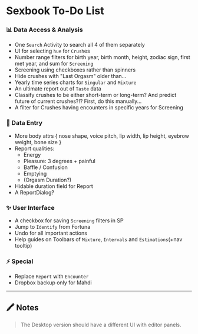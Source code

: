 # Sexbook To-Do List

### 📊 Data Access & Analysis

* One `Search` Activity to search all 4 of them separately
* UI for selecting `hue` for `Crush`es
* Number range filters for birth year, birth month, height, zodiac sign, first met year, and sum
  for `Screening`
* Screening using checkboxes rather than spinners
* Hide crushes with "Last Orgasm" older than...
* Yearly time series charts for `Singular` and `Mixture`
* An ultimate report out of `Taste` data
* Classify crushes to be either short-term or long-term? And predict future of current crushes?!?
  First, do this manually...
* A filter for Crushes having encounters in specific years for Screening

### 📝 Data Entry

* More body attrs { nose shape, voice pitch, lip width, lip height, eyebrow weight, bone size }
* Report qualities:
    - Energy
    - Pleasure: 3 degrees + painful
    - Baffle / Confusion
    - Emptying
    - (Orgasm Duration?)
* Hidable duration field for Report
* A ReportDialog?

### ✨ User Interface

* A checkbox for saving `Screening` filters in SP
* Jump to `Identify` from Fortuna
* Undo for all important actions
* Help guides on Toolbars of `Mixture`, `Intervals` and `Estimations`(+nav tooltip)

### ⚡ Special

* Replace `Report` with `Encounter`
* Dropbox backup only for Mahdi

---

## 🖍 Notes

> The Desktop version should have a different UI with editor panels.
